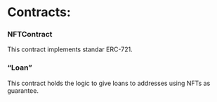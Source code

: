 # Contracts:

### NFTContract
This contract implements standar ERC-721.

### “Loan”
This contract holds the logic to give loans to addresses using NFTs as guarantee.